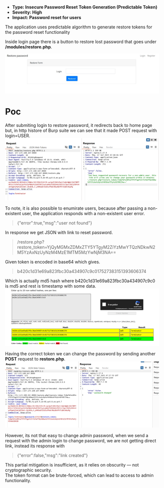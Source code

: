 
- **Type: Insecure Password Reset Token Generation (Predictable Token)**  
- **Severity: High**  
- **Impact: Password reset for users**   


The application uses predictable algorithm to generate restore tokens for the password reset functionality  

Inside login page there is a button to restore lost password that goes under **/modules/restore.php**.  

![restorepag](../images/restore_page.jpg)  

# Poc 
After submiting login to restore password, it redirects back to home page but, in http histore of Burp suite we can see that it made POST request with login=USER.  
![post](../images/post.png)  

To note, it is also possible to enumirate users, because after passing a non-existent user, the application responds with a non-existent user error.  
> {"error":true,"msg":"user not found"}  


In response we get JSON with link to reset password.  
>/restore.php?restore_token=YjQyMGMxZDMxZTY5YTgyM2ZiYzMwYTQzNDkwN2M5YzAxNzUyNzM4MzE1MTM5MzYwNjM3NA==


Given token is encoded in base64 which gives.  
> b420c1d31e69a823fbc30a434907c9c017527383151393606374


Which is actually md5 hash where b420c1d31e69a823fbc30a434907c9c0 is md5 and rest is timestamp with some data.
![crack](../images/crack.png)  


Having the correct token we can change the password by sending another **POST** request to **restore.php**. 
![pass](../images/pass.png)  


However, its not that easy to change admin password, when we send a request with the admin login to change password, we are not getting direct link, instead its response with  
> {"error":false,"msg":"link created"}

This partial mitigation is insufficient, as it relies on obscurity — not cryptographic security.  
The token format can be brute-forced, which can lead to access to admin functionality.




